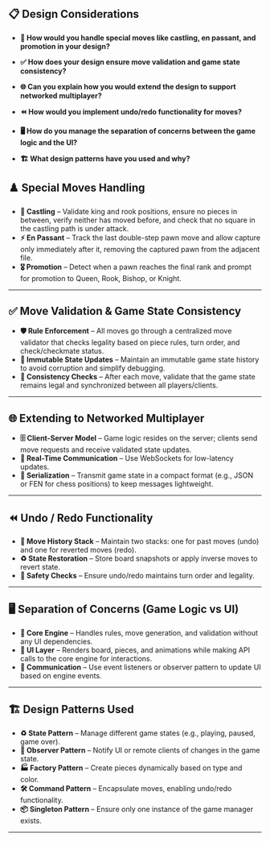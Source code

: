 ## 📋 Design Considerations

- **🏰 How would you handle special moves like castling, en passant, and promotion in your design?**

- **✅ How does your design ensure move validation and game state consistency?**

- **🌐 Can you explain how you would extend the design to support networked multiplayer?**

- **⏪ How would you implement undo/redo functionality for moves?**

- **🖥️ How do you manage the separation of concerns between the game logic and the UI?**

- **🏗️ What design patterns have you used and why?**





## ♟️ Special Moves Handling

- **🏰 Castling** – Validate king and rook positions, ensure no pieces in between, verify neither has moved before, and check that no square in the castling path is under attack.
- **⚡ En Passant** – Track the last double-step pawn move and allow capture only immediately after it, removing the captured pawn from the adjacent file.
- **🎖️ Promotion** – Detect when a pawn reaches the final rank and prompt for promotion to Queen, Rook, Bishop, or Knight.

---

## ✅ Move Validation & Game State Consistency

- **🛡️ Rule Enforcement** – All moves go through a centralized move validator that checks legality based on piece rules, turn order, and check/checkmate status.
- **📜 Immutable State Updates** – Maintain an immutable game state history to avoid corruption and simplify debugging.
- **🔄 Consistency Checks** – After each move, validate that the game state remains legal and synchronized between all players/clients.

---

## 🌐 Extending to Networked Multiplayer

- **🗄️ Client-Server Model** – Game logic resides on the server; clients send move requests and receive validated state updates.
- **📡 Real-Time Communication** – Use WebSockets for low-latency updates.
- **💾 Serialization** – Transmit game state in a compact format (e.g., JSON or FEN for chess positions) to keep messages lightweight.

---

## ⏪ Undo / Redo Functionality

- **🧾 Move History Stack** – Maintain two stacks: one for past moves (undo) and one for reverted moves (redo).
- **♻️ State Restoration** – Store board snapshots or apply inverse moves to revert state.
- **🧪 Safety Checks** – Ensure undo/redo maintains turn order and legality.

---

## 🖥️ Separation of Concerns (Game Logic vs UI)

- **🧠 Core Engine** – Handles rules, move generation, and validation without any UI dependencies.
- **🎨 UI Layer** – Renders board, pieces, and animations while making API calls to the core engine for interactions.
- **🔌 Communication** – Use event listeners or observer pattern to update UI based on engine events.

---

## 🏗️ Design Patterns Used

- **♻️ State Pattern** – Manage different game states (e.g., playing, paused, game over).
- **👀 Observer Pattern** – Notify UI or remote clients of changes in the game state.
- **🏭 Factory Pattern** – Create pieces dynamically based on type and color.
- **🛠️ Command Pattern** – Encapsulate moves, enabling undo/redo functionality.
- **📦 Singleton Pattern** – Ensure only one instance of the game manager exists.

---
